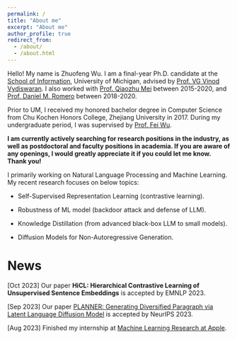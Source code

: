 ```yaml
---
permalink: /
title: "About me"
excerpt: "About me"
author_profile: true
redirect_from: 
  - /about/
  - /about.html
---
```


Hello! My name is Zhuofeng Wu. I am a final-year Ph.D. candidate at the [School of Information](https://www.si.umich.edu/), University of Michigan, advised by [Prof. VG Vinod Vydiswaran](http://www-personal.umich.edu/~vgvinodv/). I also worked with [Prof. Qiaozhu Mei](http://www-personal.umich.edu/~qmei/) between 2015-2020, and [Prof. Daniel M. Romero](http://www.dromero.org/) between 2018-2020.  

Prior to UM, I received my honored bachelor degree in Computer Science from Chu Kochen Honors College, Zhejiang University in 2017. During my undergraduate period, I was supervised by [Prof. Fei Wu](https://scholar.google.com.hk/citations?user=XJLn4MYAAAAJ&hl=zh-CN).  

**I am currently actively searching for research positions in the industry, as well as postdoctoral and faculty positions in academia. If you are aware of any openings, I would greatly appreciate it if you could let me know. Thank you!**

I primarily working on Natural Language Processing and Machine Learning. My recent research focuses on below topics:

* Self-Supervised Representation Learning (contrastive learning). 

* Robustness of ML model (backdoor attack and defense of LLM).

* Knowledge Distillation (from advanced black-box LLM to small models).

* Diffusion Models for Non-Autoregressive Generation.

News
======
[Oct 2023] Our paper **HiCL: Hierarchical Contrastive Learning of Unsupervised Sentence Embeddings** is accepted by EMNLP 2023. 

[Sep 2023] Our paper [PLANNER: Generating Diversified Paragraph via Latent Language Diffusion Model](https://browse.arxiv.org/pdf/2306.02531.pdf) is accepted by NeurIPS 2023. 

[Aug 2023] Finished my internship at [Machine Learning Research at Apple](https://machinelearning.apple.com/).
